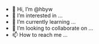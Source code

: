 - 👋 Hi, I’m @hbyw
- 👀 I’m interested in ...
- 🌱 I’m currently learning ...
- 💞️ I’m looking to collaborate on ...
- 📫 How to reach me ...

<!---
hbyw/hbyw is a ✨ special ✨ repository because its `README.md` (this file) appears on your GitHub profile.
You can click the Preview link to take a look at your changes.
--->
